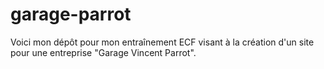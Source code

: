 # garage-parrot
Voici mon dépôt pour mon entraînement ECF visant à la création d'un site pour une entreprise "Garage Vincent Parrot".
